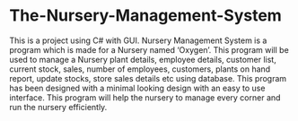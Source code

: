 # The-Nursery-Management-System
This is a project using C# with GUI. Nursery Management System is a program which is made for a Nursery named ‘Oxygen’. This program will be used to manage a Nursery plant details, employee details, customer list, current stock, sales, number of employees, customers, plants on hand report, update stocks, store sales details etc using database. This program has been designed with a minimal looking design with an easy to use interface. This program will help the nursery to manage every corner and run the nursery efficiently. 
